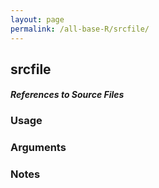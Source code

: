 ```yaml
---
layout: page
permalink: /all-base-R/srcfile/
---
```


## __srcfile__

#### _References to Source Files_

### Usage

### Arguments

### Notes
